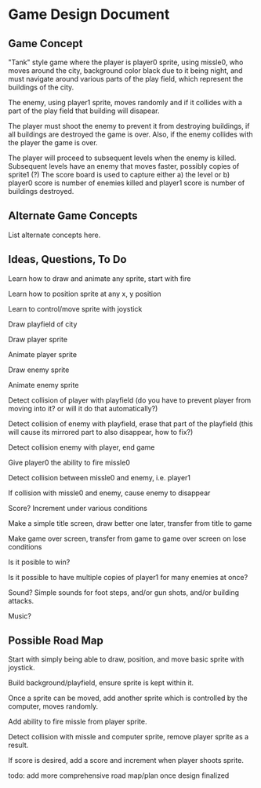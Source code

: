 # Game Design Document

## Game Concept

"Tank" style game where the player is player0 sprite, using missle0, who moves around the city, background color black due to it being night, and must navigate around various parts of the play field, which represent the buildings of the city.

The enemy, using player1 sprite, moves randomly and if it collides with a part of the play field that building will disapear.

The player must shoot the enemy to prevent it from destroying buildings, if all buildings are destroyed the game is over.  Also, if the enemy collides with the player the game is over.

The player will proceed to subsequent levels when the enemy is killed.  Subsequent levels have an enemy that moves faster, possibly copies of sprite1 (?)  The score board is used to capture either a) the level or b) player0 score is number of enemies killed and player1 score is number of buildings destroyed.

## Alternate Game Concepts

List alternate concepts here.

## Ideas, Questions, To Do

Learn how to draw and animate any sprite, start with fire

Learn how to position sprite at any x, y position

Learn to control/move sprite with joystick

Draw playfield of city

Draw player sprite

Animate player sprite

Draw enemy sprite

Animate enemy sprite

Detect collision of player with playfield (do you have to prevent player from moving into it? or will it do that automatically?)

Detect collision of enemy with playfield, erase that part of the playfield (this will cause its mirrored part to also disappear, how to fix?)

Detect collision enemy with player, end game

Give player0 the ability to fire missle0

Detect collision between missle0 and enemy, i.e. player1

If collision with missle0 and enemy, cause enemy to disappear

Score?  Increment under various conditions

Make a simple title screen, draw better one later, transfer from title to game

Make game over screen, transfer from game to game over screen on lose conditions

Is it posible to win?

Is it possible to have multiple copies of player1 for many enemies at once?

Sound?  Simple sounds for foot steps, and/or gun shots, and/or building attacks.

Music?

## Possible Road Map

Start with simply being able to draw, position, and move basic sprite with joystick.

Build background/playfield, ensure sprite is kept within it.

Once a sprite can be moved, add another sprite which is controlled by the computer, moves randomly.

Add ability to fire missle from player sprite.

Detect collision with missle and computer sprite, remove player sprite as a result.

If score is desired, add a score and increment when player shoots sprite.

todo: add more comprehensive road map/plan once design finalized
